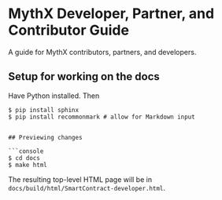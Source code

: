 # MythX Developer, Partner, and Contributor Guide

A guide for MythX contributors, partners, and developers.


## Setup for working on the docs

Have Python installed. Then

```console
$ pip install sphinx
$ pip install recommonmark # allow for Markdown input


## Previewing changes

```console
$ cd docs
$ make html
```

The resulting top-level HTML page will be in `docs/build/html/SmartContract-developer.html`.
